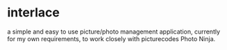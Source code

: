 interlace
=========

a simple and easy to use picture/photo management application, currently for my own requirements, to work closely with picturecodes Photo Ninja.
